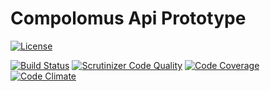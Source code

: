 # Compolomus Api Prototype

[![License](https://poser.pugx.org/compolomus/ApiPrototype/license)](https://github.com/Compolomus/ApiPrototype)

[![Build Status](https://scrutinizer-ci.com/g/Compolomus/ApiPrototype/badges/build.png?b=master)](https://scrutinizer-ci.com/g/Compolomus/ApiPrototype/build-status/master)
[![Scrutinizer Code Quality](https://scrutinizer-ci.com/g/Compolomus/ApiPrototype/badges/quality-score.png?b=master)](https://scrutinizer-ci.com/g/Compolomus/ApiPrototype/?branch=master)
[![Code Coverage](https://scrutinizer-ci.com/g/Compolomus/ApiPrototype/badges/coverage.png?b=master)](https://scrutinizer-ci.com/g/Compolomus/ApiPrototype/?branch=master)
[![Code Climate](https://codeclimate.com/github/Compolomus/ApiPrototype/badges/gpa.svg)](https://codeclimate.com/github/Compolomus/ApiPrototype)

